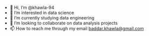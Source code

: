- 👋 Hi, I’m @khawla-94
- 👀 I’m interested in data science
- 🌱 I’m currently studying data engineering
- 💞️ I’m looking to collaborate on data analysis projects
- 📫 How to reach me through my email baddar.khawla@gmail.com

<!---
khawla-94/khawla-94 is a ✨ special ✨ repository because its `README.md` (this file) appears on your GitHub profile.
You can click the Preview link to take a look at your changes.
--->
